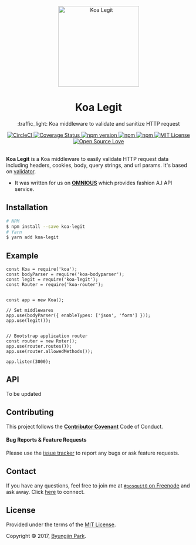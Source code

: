 <div align="center">
  <a href="https://github.com/posquit0/koa-rest-api-boilerplate" title="Koa REST API Boilerplate">
    <img alt="Koa Legit" src="http://www.hey.fr/fun/emoji/twitter/en/icon/twitter/706-emoji_twitter_horizontal_traffic_light.png" width="220px" />
  </a>
  <br />
  <h1>Koa Legit</h1>
</div>

<p align="center">
  :traffic_light: Koa middleware to validate and sanitize HTTP request
</p>

<div align="center">
  <a href="https://circleci.com/gh/posquit0/koa-legit">
    <img alt="CircleCI" src="https://circleci.com/gh/posquit0/koa-legit.svg?style=shield" />
  </a>
  <a href="https://coveralls.io/github/posquit0/koa-legit">
    <img src="https://coveralls.io/repos/github/posquit0/koa-legit/badge.svg" alt='Coverage Status' />
  </a>
  <a href="https://badge.fury.io/js/koa-legit">
    <img alt="npm version" src="https://badge.fury.io/js/koa-legit.svg" />
  </a>
  <a href="https://www.npmjs.com/package/koa-legit">
    <img alt="npm" src="https://img.shields.io/npm/dt/koa-legit.svg" />
  </a>
  <a href="https://david-dm.org/posquit0/koa-legit">
    <img alt="npm" src="https://img.shields.io/david/posquit0/koa-legit.svg?style=flat-square" />
  </a>
  <a href="https://opensource.org/licenses/mit-license.php">
    <img alt="MIT License" src="https://badges.frapsoft.com/os/mit/mit.svg?v=103" />
  </a>
  <a href="https://github.com/ellerbrock/open-source-badge/">
    <img alt="Open Source Love" src="https://badges.frapsoft.com/os/v1/open-source.svg?v=103" />
  </a>
</div>

<br />

**Koa Legit** is a Koa middleware to easily validate HTTP request data including headers, cookies, body, query strings, and url params. It's based on [validator](https://github.com/chriso/validator.js).

- It was written for us on [**OMNIOUS**](http://www.omnious.com) which provides fashion A.I API service.


## Installation

```bash
# NPM
$ npm install --save koa-legit
# Yarn
$ yarn add koa-legit
```


## Example

```node
const Koa = require('koa');
const bodyParser = require('koa-bodyparser');
const legit = require('koa-legit');
const Router = require('koa-router');


const app = new Koa();

// Set middlewares
app.use(bodyParser({ enableTypes: ['json', 'form'] }));
app.use(legit());


// Bootstrap application router
const router = new Roter();
app.use(router.routes());
app.use(router.allowedMethods());

app.listen(3000);
```


## API

To be updated


## Contributing

This project follows the [**Contributor Covenant**](http://contributor-covenant.org/version/1/4/) Code of Conduct.

#### Bug Reports & Feature Requests

Please use the [issue tracker](https://github.com/posquit0/koa-legit/issues) to report any bugs or ask feature requests.


## Contact

If you have any questions, feel free to join me at [`#posquit0` on Freenode](irc://irc.freenode.net/posquit0) and ask away. Click [here](https://kiwiirc.com/client/irc.freenode.net/posquit0) to connect.


## License

Provided under the terms of the [MIT License](https://github.com/posquit0/koa-legit/blob/master/LICENSE).

Copyright © 2017, [Byungjin Park](http://www.posquit0.com).
